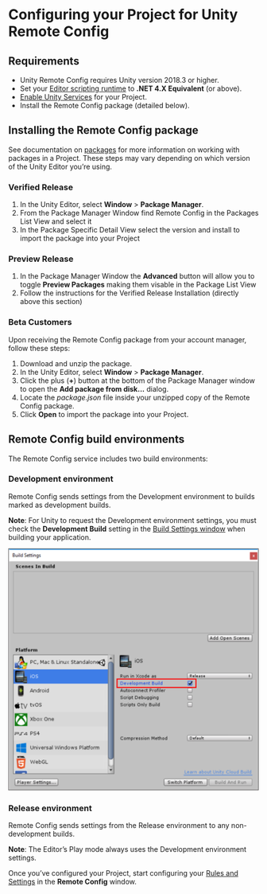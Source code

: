 # Configuring your Project for Unity Remote Config

## Requirements

* Unity Remote Config requires Unity version 2018.3 or higher.
* Set your [Editor scripting runtime](https://docs.unity3d.com/2018.4/Documentation/Manual/ScriptingRuntimeUpgrade.html) to **.NET 4.X Equivalent** (or above).
* [Enable Unity Services](https://docs.unity3d.com/2019.3/Documentation/Manual/SettingUpProjectServices.html) for your Project.
* Install the Remote Config package (detailed below).  

## Installing the Remote Config package

See documentation on [packages](https://docs.unity3d.com/2019.3/Documentation/Manual/Packages.html) for more information on working with packages in a Project. These steps may vary depending on which version of the Unity Editor you’re using. 

### Verified Release

1. In the Unity Editor, select **Window** > **Package Manager**.
2. From the Package Manager Window find Remote Config in the Packages List View and select it
3. In the Package Specific Detail View select the version and install to import the package into your Project

### Preview Release
1. In the Package Manager Window the **Advanced** button will allow you to toggle **Preview Packages** making them visable in the Package List View
2. Follow the instructions for the Verified Release Installation (directly above this section)

### Beta Customers
Upon receiving the Remote Config package from your account manager, follow these steps:

1. Download and unzip the package.
2. In the Unity Editor, select **Window** > **Package Manager**.
3. Click the plus (**+**) button at the bottom of the Package Manager window to open the **Add package from disk...** dialog.
4. Locate the _package.json_ file inside your unzipped copy of the Remote Config package.
5. Click **Open** to import the package into your Project.

## Remote Config build environments
The Remote Config service includes two build environments:

### Development environment 
Remote Config sends settings from the Development environment to builds marked as development builds. 

**Note**: For Unity to request the Development environment settings, you must check the **Development Build** setting in the [Build Settings window](https://docs.unity3d.com/2019.3/Documentation/Manual/BuildSettings.html) when building your application. 

![Configuring your build for the Development environment.](images/BuildSettingsWindow.png)

### Release environment
Remote Config sends settings from the Release environment to any non-development builds.

**Note**: The Editor’s Play mode always uses the Development environment settings.

Once you’ve configured your Project, start configuring your [Rules and Settings](RulesAndSettings.md) in the **Remote Config** window.
